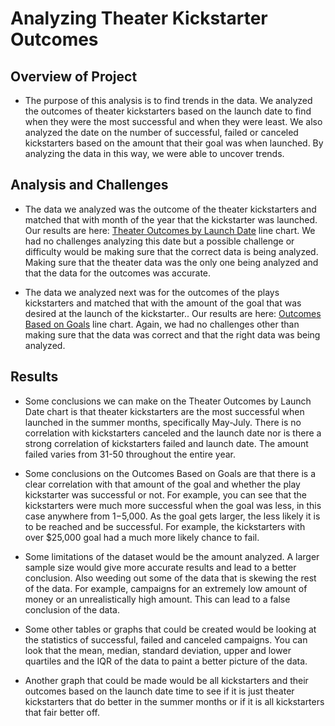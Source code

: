 # Analyzing Theater Kickstarter Outcomes

## Overview of Project

- The purpose of this analysis is to find trends in the data. We analyzed the outcomes of theater kickstarters based on the launch date to find when they were the most successful and when they were least. We also analyzed the date on the number of successful, failed or canceled kickstarters based on the amount that their goal was when launched. By analyzing the data in this way, we were able to uncover trends.

## Analysis and Challenges

- The data we analyzed was the outcome of the theater kickstarters and matched that with month of the year that the kickstarter was launched. Our results are here: [Theater Outcomes by Launch Date](/Resources/Theater_Outcomes_vs_Launch.png) line chart. We had no challenges analyzing this date but a possible challenge or difficulty would be making sure that the correct data is being analyzed. Making sure that the theater data was the only one being analyzed and that the data for the outcomes was accurate.

- The data we analyzed next was for the outcomes of the plays kickstarters and matched that with the amount of the goal that was desired at the launch of the kickstarter.. Our results are here: [Outcomes Based on Goals](/Resources/Outcomes_vs_Goals.png) line chart. Again, we had no challenges other than making sure that the data was correct and that the right data was being analyzed.

## Results

- Some conclusions we can make on the Theater Outcomes by Launch Date chart is that theater kickstarters are the most successful when launched in the summer months, specifically May-July. There is no correlation with kickstarters canceled and the launch date nor is there a strong correlation of kickstarters failed and launch date. The amount failed varies from 31-50 throughout the entire year.

- Some conclusions on the Outcomes Based on Goals are that there is a clear correlation with that amount of the goal and whether the play kickstarter was successful or not. For example, you can see that the kickstarters were much more successful when the goal was less, in this case anywhere from $1-$5,000. As the goal gets larger, the less likely it is to be reached and be successful. For example, the kickstarters with over $25,000 goal had a much more likely chance to fail.

- Some limitations of the dataset would be the amount analyzed. A larger sample size would give more accurate results and lead to a better conclusion. Also weeding out some of the data that is skewing the rest of the data. For example, campaigns for an extremely low amount of money or an unrealistically high amount. This can lead to a false conclusion of the data.

- Some other tables or graphs that could be created would be looking at the statistics of successful, failed and canceled campaigns. You can look that the mean, median, standard deviation, upper and lower quartiles and the IQR of the data to paint a better picture of the data. 
- Another graph that could be made would be all kickstarters and their outcomes based on the launch date time to see if it is just theater kickstarters that do better in the summer months or if it is all kickstarters that fair better off.

